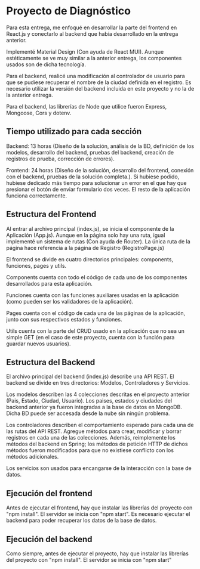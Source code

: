 # Proyecto de Diagnóstico

Para esta entrega, me enfoqué en desarrollar la parte del frontend en React.js y conectarlo al backend que había desarrollado en la entrega anterior.

Implementé Material Design (Con ayuda de React MUI). Aunque estéticamente se ve muy similar a la anterior entrega, los componentes usados son de dicha tecnología.

Para el backend, realicé una modificación al controlador de usuario para que se pudiese recuperar el nombre de la ciudad definida en el registro. Es necesario utilizar la versión del backend incluida en este proyecto y no la de la anterior entrega.

Para el backend, las librerías de Node que utilice fueron Express, Mongoose, Cors y dotenv.

## Tiempo utilizado para cada sección

Backend: 13 horas (Diseño de la solución, análisis de la BD, definición de los modelos, desarrollo del backend, pruebas del backend, creación de registros de prueba, corrección de errores).

Frontend: 24 horas (Diseño de la solución, desarrollo del frontend, conexión con el backend, pruebas de la solución completa.). Si hubiese podido, hubiese dedicado más tiempo para solucionar un error en el que hay que presionar el botón de enviar formulario dos veces. El resto de la aplicación funciona correctamente.

## Estructura del Frontend
Al entrar al archivo principal (index.js), se inicia el componente de la Aplicación (App.js). Aunque en la página solo hay una ruta, igual implementé un sistema de rutas (Con ayuda de Router). La única ruta de la página hace referencia a la página de Registro (RegistroPage.js)

El frontend se divide en cuatro directorios principales: components, funciones, pages y utils.

Components cuenta con todo el código de cada uno de los componentes desarrollados para esta aplicación.

Funciones cuenta con las funciones auxiliares usadas en la aplicación (como pueden ser los validadores de la aplicación).

Pages cuenta con el código de cada una de las páginas de la aplicación, junto con sus respectivos estados y funciones.

Utils cuenta con la parte del CRUD usado en la aplicación que no sea un simple GET (en el caso de este proyecto, cuenta con la función para guardar nuevos usuarios).

## Estructura del Backend

El archivo principal del backend (index.js) describe una API REST. El backend se divide en tres directorios: Modelos, Controladores y Servicios.

Los modelos describen las 4 colecciones descritas en el proyecto anterior (Pais, Estado, Ciudad, Usuario). Los paises, estados y ciudades del backend anterior ya fueron integradas a la base de datos en MongoDB. Dicha BD puede ser accesada desde la nube sin ningún problema.

Los controladores describen el comportamiento esperado para cada una de las rutas del API REST. Agregue métodos para crear, modificar y borrar registros en cada una de las colecciones. Además, reimplemente los métodos del backend en Spring; los métodos de petición HTTP de dichos métodos fueron modificados para que no existiese conflicto con los métodos adicionales.

Los servicios son usados para encangarse de la interacción con la base de datos.

## Ejecución del frontend

Antes de ejecutar el frontend, hay que instalar las librerías del proyecto con "npm install". El servidor se inicia con "npm start". Es necesario ejecutar el backend para poder recuperar los datos de la base de datos.

## Ejecución del backend

Como siempre, antes de ejecutar el proyecto, hay que instalar las librerías del proyecto con "npm install". El servidor se inicia con "npm start"
